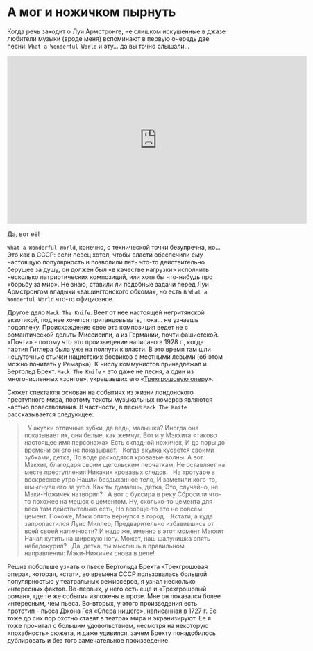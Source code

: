 # А мог и ножичком пырнуть

Когда речь заходит о Луи Армстронге, не слишком искушенные в джазе любители музыки (вроде меня) вспоминают в первую очередь две песни: `What a Wonderful World` и эту… да вы точно слышали…

<iframe width="690" height="388" src="https://www.youtube.com/embed/6YBZn0x_nu4" title="Louis Armstrong &quot;Mack The Knife&quot; on The Ed Sullivan Show" frameborder="0" allow="accelerometer; autoplay; clipboard-write; encrypted-media; gyroscope; picture-in-picture; web-share" allowfullscreen></iframe>

Да, вот её! 

`What a Wonderful World`, конечно, с технической точки безупречна, но… Это как в СССР: если певец хотел, чтобы власти обеспечили ему настоящую популярность и позволили петь что-то действительно берущее за душу, он должен был «в качестве нагрузки» исполнить несколько патриотических композиций, или хотя бы что-нибудь про «борьбу за мир». Не знаю, ставили ли подобные задачи перед Луи Армстронгом владыки «вашингтонского обкома», но  есть в `What a Wonderful World` что-то официозное. 

Другое дело `Mack The Knife`. Веет от нее настоящей негритянской экзотикой, под нее хочется пританцовывать, пока… не узнаешь подоплеку. Происхождение свое эта композиция ведет не с романтической дельты Миссисипи, а из Германии, почти фашистской. «Почти» - потому что это произведение написано в 1928 г., когда партия Гитлера была уже на полпути к власти. В это время там шли нешуточные стычки нацистских боевиков с местными левыми (об этом можно почитать у Ремарка). К числу коммунистов принадлежал и Бертольд Брехт. `Mack The Knife` - это даже не песня, а один из многочисленных «зонгов», украшавших его «[Трехгрошовую оперу](https://w.wiki/7ngx)». 

Сюжет спектакля основан на событиях из жизни лондонского преступного мира, поэтому тексты музыкальных номеров являются частью повествования. В частности, в песне `Mack The Knife` рассказывается следующее:

> &nbsp;
У акулки отличные зубки, да ведь, малышка?
Иногда она показывает их, они белые, как жемчуг.
Вот и у Мэкхита <таково настоящее имя персонажа>
Есть складной ножичек,
И до поры до времени он его не показывает.
&nbsp;
Когда акулка кусается своими зубками, детка,
По воде расходятся кровавые волны.
А вот Мэкхит, благодаря своим щегольским перчаткам,
Не оставляет на месте преступления 
Никаких кровавых следов.
&nbsp;
На тротуаре в воскресное утро
Нашли бездыханное тело,
И заметили кого-то, шмыгнувшего за угол.
Как ты думаешь, детка, 
Это, случайно, не Мэки-Ножичек натворил?
&nbsp;
А вот с буксира в реку 
Сбросили что-то похожее на мешок с цементом.
Ну, сколько-то цемента для веса там действительно есть,
Но вообще-то это не совсем цемент.
Похоже, Мэки опять вернулся в город.
&nbsp;
Кстати, а куда запропастился Луис Миллер,
Предварительно избавившись от всей своей наличности?
И надо же, именно в этот момент Мэкхит
Начал кутить на широкую ногу.
Может, наш шалунишка опять набедокурил?
&nbsp;
Да, детка, ты мыслишь в правильном направлении:
Мэки-Нижичек снова в деле!

Решив побольше узнать о пьесе Бертольда Брехта «Трехгрошовая опера», которая, кстати,  во времена СССР пользовалась большой популярностью у театральных режиссеров, я узнал несколько интересных фактов. Во-первых, у него есть еще и «Трехгрошовый роман», где те же события изложены в прозе. Мне он показался более интересным, чем пьеса. Во-вторых, у этого произведения есть прототип - пьеса Джона Гея «[Опера нищего](https://w.wiki/89jV)», написанная в 1727 г. Ее тоже до сих пор охотно ставят в театрах мира и экранизируют. Ее  я тоже прочитал с большим удовольствием, несмотря на некоторую «похабность» сюжета, и даже удивился, зачем Брехту понадобилось дублировать и без того замечательное произведение.    

